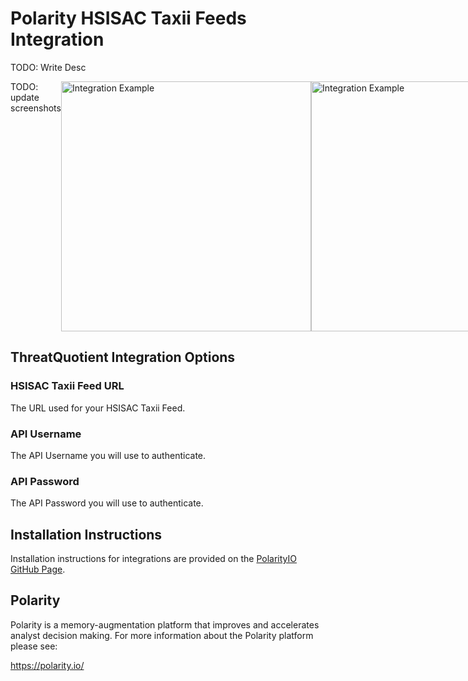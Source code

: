 # Polarity HSISAC Taxii Feeds Integration

TODO: Write Desc



<div style="display:flex; align-items: flex-start;">
  TODO: update screenshots
  <img width="400" alt="Integration Example" src="./assets/integration-endpoint.png">
  <img width="400" alt="Integration Example" src="./assets/integration-sha256.png">
</div>

## ThreatQuotient Integration Options
### HSISAC Taxii Feed URL
The URL used for your HSISAC Taxii Feed.

### API Username
The API Username you will use to authenticate.

### API Password
The API Password you will use to authenticate.


## Installation Instructions

Installation instructions for integrations are provided on the [PolarityIO GitHub Page](https://polarityio.github.io/).

## Polarity

Polarity is a memory-augmentation platform that improves and accelerates analyst decision making.  For more information about the Polarity platform please see:

https://polarity.io/
